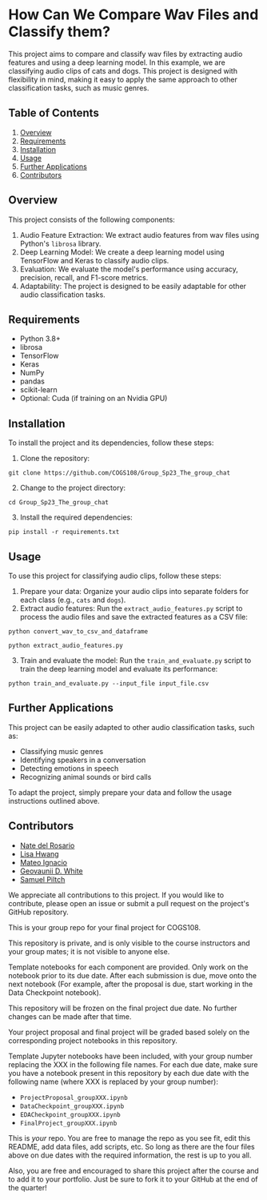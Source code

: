 # How Can We Compare Wav Files and Classify them?


This project aims to compare and classify wav files by extracting audio features and using a deep learning model. In this example, we are classifying audio clips of cats and dogs. This project is designed with flexibility in mind, making it easy to apply the same approach to other classification tasks, such as music genres.

## Table of Contents

1. [Overview](#overview)
2. [Requirements](#requirements)
3. [Installation](#installation)
4. [Usage](#usage)
5. [Further Applications](#further-applications)
6. [Contributors](#contributors)

## Overview

This project consists of the following components:

1. Audio Feature Extraction: We extract audio features from wav files using Python's `librosa` library.
2. Deep Learning Model: We create a deep learning model using TensorFlow and Keras to classify audio clips.
3. Evaluation: We evaluate the model's performance using accuracy, precision, recall, and F1-score metrics.
4. Adaptability: The project is designed to be easily adaptable for other audio classification tasks.

## Requirements
- Python 3.8+
- librosa
- TensorFlow
- Keras
- NumPy
- pandas
- scikit-learn
- Optional: Cuda (if training on an Nvidia GPU)

## Installation
To install the project and its dependencies, follow these steps:

1. Clone the repository:

```
git clone https://github.com/COGS108/Group_Sp23_The_group_chat
```

2. Change to the project directory:

```
cd Group_Sp23_The_group_chat
```

3. Install the required dependencies:

```
pip install -r requirements.txt
```

## Usage

To use this project for classifying audio clips, follow these steps:

1. Prepare your data: Organize your audio clips into separate folders for each class (e.g., `cats` and `dogs`).
2. Extract audio features: Run the `extract_audio_features.py` script to process the audio files and save the extracted features as a CSV file:

```
python convert_wav_to_csv_and_dataframe
```

```
python extract_audio_features.py 
```

3. Train and evaluate the model: Run the `train_and_evaluate.py` script to train the deep learning model and evaluate its performance:

```
python train_and_evaluate.py --input_file input_file.csv
```

## Further Applications

This project can be easily adapted to other audio classification tasks, such as:

- Classifying music genres
- Identifying speakers in a conversation
- Detecting emotions in speech
- Recognizing animal sounds or bird calls

To adapt the project, simply prepare your data and follow the usage instructions outlined above.

## Contributors

- [Nate del Rosario](https://natdosan.github.io)
- [Lisa Hwang](https://github.com/lisasunhwang)
- [Mateo Ignacio](https://github.com/mjignacio)
- [Geovaunii D. White](https://github.com/geovaunii)
- [Samuel Piltch](https://github.com/samuelpiltch)

We appreciate all contributions to this project. If you would like to contribute, please open an issue or submit a pull request on the project's GitHub repository.

This is your group repo for your final project for COGS108.

This repository is private, and is only visible to the course instructors and your group mates; it is not visible to anyone else.

Template notebooks for each component are provided. Only work on the notebook prior to its due date. After each submission is due, move onto the next notebook (For example, after the proposal is due, start working in the Data Checkpoint notebook). 

This repository will be frozen on the final project due date. No further changes can be made after that time.

Your project proposal and final project will be graded based solely on the corresponding project notebooks in this repository.

Template Jupyter notebooks have been included, with your group number replacing the XXX in the following file names. For each due date, make sure you have a notebook present in this repository by each due date with the following name (where XXX is replaced by your group number):

- `ProjectProposal_groupXXX.ipynb`
- `DataCheckpoint_groupXXX.ipynb`
- `EDACheckpoint_groupXXX.ipynb`
- `FinalProject_groupXXX.ipynb`

This is *your* repo. You are free to manage the repo as you see fit, edit this README, add data files, add scripts, etc. So long as there are the four files above on due dates with the required information, the rest is up to you all. 

Also, you are free and encouraged to share this project after the course and to add it to your portfolio. Just be sure to fork it to your GitHub at the end of the quarter!
